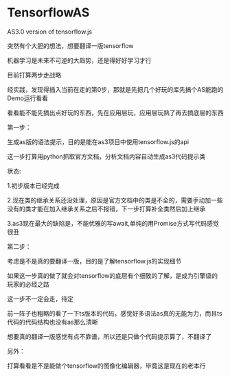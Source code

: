 # TensorflowAS
AS3.0 version of tensorflow.js

突然有个大胆的想法，想要翻译一版tensorflow

机器学习是未来不可逆的大趋势，还是得好好学习才行

目前打算两步走战略

经实践，发现得插入当前在走的第0步，那就是先把几个好玩的库先搞个AS能跑的Demo运行看看

看看能不能先搞出点好玩的东西，先在应用层玩，应用层玩熟了再去搞底层的东西

第一步：

生成as版的语法提示，目的是能在as3项目中使用tensorflow.js的api

这一步打算用python抓取官方文档，分析文档内容自动生成as3代码提示类


状态:

1.初步版本已经完成

2.现在类的继承关系还没处理，原因是官方文档中的类是不全的，需要手动加一些没有的类才能在加入继承关系之后不报错，下一步打算补全类然后加上继承

3.as3现在最大的缺陷是，不能优雅的写await,单纯的用Promise方式写代码感觉很丑


第二步：

考虑是不是真的要翻译一版，目的是了解tensorflow.js的实现细节

如果这一步真的做了就会对tensorflow的底层有个细致的了解，是成为引擎级的玩家的必经之路

这一步不一定会走，待定

前一阵子也粗略的看了一下ts版本的代码，感觉好多语法as真的无能为力，而且ts代码的代码结构也没有as那么清晰

想要真的翻译一版感觉有点不靠谱，所以还是只做个代码提示算了，不翻译了



另外：

打算看看是不是能做个tensorflow的图像化编辑器，毕竟这是现在的老本行
